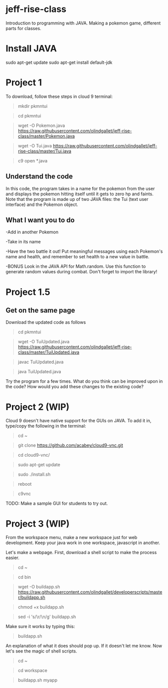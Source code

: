 # jeff-rise-class

Introduction to programming with JAVA.  Making a pokemon game, different parts for classes.

# Install JAVA
sudo apt-get update
sudo apt-get install default-jdk


# Project 1

To download, follow these steps in cloud 9 terminal:

> mkdir pkmntui

> cd pkmntui

> wget -O Pokemon.java https://raw.githubusercontent.com/olindgallet/jeff-rise-class/master/Pokemon.java

> wget -O Tui.java https://raw.githubusercontent.com/olindgallet/jeff-rise-class/master/Tui.java

> c9 open *.java

## Understand the code

In this code, the program takes in a name for the pokemon from the user and displays the pokemon hitting itself until it gets to zero hp and faints.  Note that the program is made up of two JAVA files: the Tui (text user interface) and the Pokemon object.

## What I want you to do

-Add in another Pokemon

-Take in its name

-Have the two battle it out!  Put meaningful messages using each Pokemon's name and health, and remember to set health to a new value in battle.

-BONUS Look in the JAVA API for Math.random.  Use this function to generate random values during combat.  Don't forget to import the library!

# Project 1.5

## Get on the same page

Download the updated code as follows

> cd pkmntui

> wget -O TuiUpdated.java https://raw.githubusercontent.com/olindgallet/jeff-rise-class/master/TuiUpdated.java

> javac TuiUpdated.java

> java TuiUpdated.java

Try the program for a few times.  What do you think can be improved upon in the code?  How would you add these changes to the existing code?

# Project 2 (WIP)

Cloud 9 doesn't have native support for the GUIs on JAVA.  To add it in, type/copy the following in the terminal:

> cd ~

> git clone https://github.com/acabey/cloud9-vnc.git

> cd cloud9-vnc/

> sudo apt-get update

> sudo ./install.sh

> reboot

> c9vnc

TODO: Make a sample GUI for students to try out.

# Project 3 (WIP)

From the workspace menu, make a new workspace just for web development.  Keep your java work in one workspace, javascript in another.  

Let's make a webpage.  First, download a shell script to make the process easier.
> cd ~

> cd bin

> wget -O buildapp.sh https://raw.githubusercontent.com/olindgallet/developerscripts/master/buildapp.sh

> chmod +x buildapp.sh

> sed -i 's/\r/\n/g' buildapp.sh 

Make sure it works by typing this:

> buildapp.sh

An explanation of what it does should pop up.  If it doesn't let me know.  Now let's see the magic of shell scripts.

> cd ~

> cd workspace

> buildapp.sh myapp
